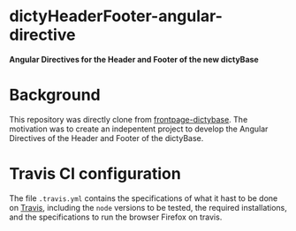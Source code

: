dictyHeaderFooter-angular-directive
===================================

__Angular Directives for the Header and Footer of the new dictyBase__

# Background

This repository was directly clone from [frontpage-dictybase](https://github.com/dictyBase/frontpage-dictybase). The motivation was to create an indepentent project to develop the Angular Directives of the Header and Footer of the dictyBase.

# Travis CI configuration

The file `.travis.yml` contains the specifications of what it hast to be done on [Travis](https://travis-ci.org/), including the `node` versions to be tested, the required installations, and the specifications to run the browser Firefox on travis. 